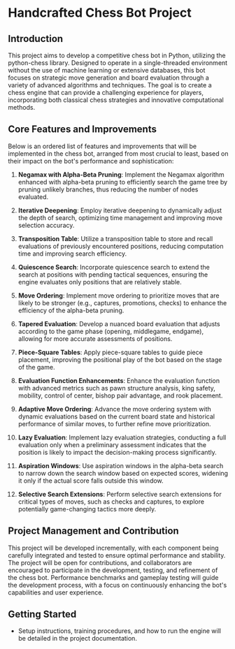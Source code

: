 # Handcrafted Chess Bot Project

## Introduction

This project aims to develop a competitive chess bot in Python, utilizing the python-chess library. Designed to operate in a single-threaded environment without the use of machine learning or extensive databases, this bot focuses on strategic move generation and board evaluation through a variety of advanced algorithms and techniques. The goal is to create a chess engine that can provide a challenging experience for players, incorporating both classical chess strategies and innovative computational methods.

## Core Features and Improvements

Below is an ordered list of features and improvements that will be implemented in the chess bot, arranged from most crucial to least, based on their impact on the bot's performance and sophistication:

1. **Negamax with Alpha-Beta Pruning**: Implement the Negamax algorithm enhanced with alpha-beta pruning to efficiently search the game tree by pruning unlikely branches, thus reducing the number of nodes evaluated.

2. **Iterative Deepening**: Employ iterative deepening to dynamically adjust the depth of search, optimizing time management and improving move selection accuracy.

3. **Transposition Table**: Utilize a transposition table to store and recall evaluations of previously encountered positions, reducing computation time and improving search efficiency.

4. **Quiescence Search**: Incorporate quiescence search to extend the search at positions with pending tactical sequences, ensuring the engine evaluates only positions that are relatively stable.

5. **Move Ordering**: Implement move ordering to prioritize moves that are likely to be stronger (e.g., captures, promotions, checks) to enhance the efficiency of the alpha-beta pruning.

6. **Tapered Evaluation**: Develop a nuanced board evaluation that adjusts according to the game phase (opening, middlegame, endgame), allowing for more accurate assessments of positions.

7. **Piece-Square Tables**: Apply piece-square tables to guide piece placement, improving the positional play of the bot based on the stage of the game.

8. **Evaluation Function Enhancements**: Enhance the evaluation function with advanced metrics such as pawn structure analysis, king safety, mobility, control of center, bishop pair advantage, and rook placement.

9. **Adaptive Move Ordering**: Advance the move ordering system with dynamic evaluations based on the current board state and historical performance of similar moves, to further refine move prioritization.

10. **Lazy Evaluation**: Implement lazy evaluation strategies, conducting a full evaluation only when a preliminary assessment indicates that the position is likely to impact the decision-making process significantly.

11. **Aspiration Windows**: Use aspiration windows in the alpha-beta search to narrow down the search window based on expected scores, widening it only if the actual score falls outside this window.

12. **Selective Search Extensions**: Perform selective search extensions for critical types of moves, such as checks and captures, to explore potentially game-changing tactics more deeply.

## Project Management and Contribution

This project will be developed incrementally, with each component being carefully integrated and tested to ensure optimal performance and stability. The project will be open for contributions, and collaborators are encouraged to participate in the development, testing, and refinement of the chess bot. Performance benchmarks and gameplay testing will guide the development process, with a focus on continuously enhancing the bot's capabilities and user experience.

## Getting Started

- Setup instructions, training procedures, and how to run the engine will be detailed in the project documentation.
